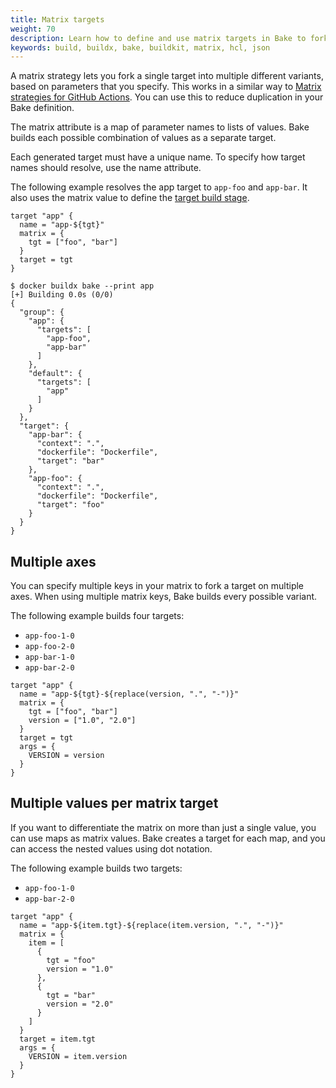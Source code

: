 ```yaml
---
title: Matrix targets
weight: 70
description: Learn how to define and use matrix targets in Bake to fork a single target into multiple different variants
keywords: build, buildx, bake, buildkit, matrix, hcl, json
---
```


A matrix strategy lets you fork a single target into multiple different
variants, based on parameters that you specify. This works in a similar way to
[Matrix strategies for GitHub Actions](https://docs.github.com/en/actions/using-jobs/using-a-matrix-for-your-jobs).
You can use this to reduce duplication in your Bake definition.

The matrix attribute is a map of parameter names to lists of values. Bake
builds each possible combination of values as a separate target.

Each generated target must have a unique name. To specify how target names
should resolve, use the name attribute.

The following example resolves the app target to `app-foo` and `app-bar`. It
also uses the matrix value to define the [target build stage](/build/bake/reference/#targettarget).

```hcl {title=docker-bake.hcl}
target "app" {
  name = "app-${tgt}"
  matrix = {
    tgt = ["foo", "bar"]
  }
  target = tgt
}
```

```console
$ docker buildx bake --print app
[+] Building 0.0s (0/0)
{
  "group": {
    "app": {
      "targets": [
        "app-foo",
        "app-bar"
      ]
    },
    "default": {
      "targets": [
        "app"
      ]
    }
  },
  "target": {
    "app-bar": {
      "context": ".",
      "dockerfile": "Dockerfile",
      "target": "bar"
    },
    "app-foo": {
      "context": ".",
      "dockerfile": "Dockerfile",
      "target": "foo"
    }
  }
}
```

## Multiple axes

You can specify multiple keys in your matrix to fork a target on multiple axes.
When using multiple matrix keys, Bake builds every possible variant.

The following example builds four targets:

- `app-foo-1-0`
- `app-foo-2-0`
- `app-bar-1-0`
- `app-bar-2-0`

```hcl {title=docker-bake.hcl}
target "app" {
  name = "app-${tgt}-${replace(version, ".", "-")}"
  matrix = {
    tgt = ["foo", "bar"]
    version = ["1.0", "2.0"]
  }
  target = tgt
  args = {
    VERSION = version
  }
}
```

## Multiple values per matrix target

If you want to differentiate the matrix on more than just a single value, you
can use maps as matrix values. Bake creates a target for each map, and you can
access the nested values using dot notation.

The following example builds two targets:

- `app-foo-1-0`
- `app-bar-2-0`

```hcl {title=docker-bake.hcl}
target "app" {
  name = "app-${item.tgt}-${replace(item.version, ".", "-")}"
  matrix = {
    item = [
      {
        tgt = "foo"
        version = "1.0"
      },
      {
        tgt = "bar"
        version = "2.0"
      }
    ]
  }
  target = item.tgt
  args = {
    VERSION = item.version
  }
}
```

